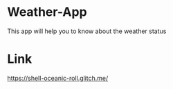 # Weather-App
This app will help you to know about the weather status
# Link
https://shell-oceanic-roll.glitch.me/
